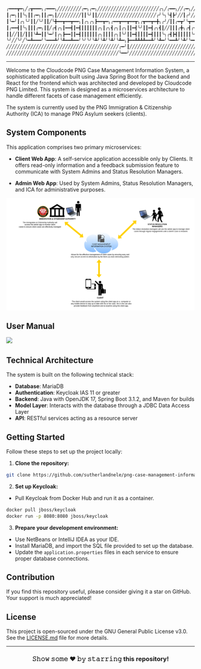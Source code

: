 ```diff
╭━━━┳━╮╱╭┳━━━╮╭━━━╮╱╱╱╱╱╱╱╱╱╭━╮╭━╮╱╱╱╱╱╱╱╱╱╱╱╱╱╱╱╱╱╱╱╱╱╱╱╭╮╱╭━━╮╱╱╭━╮╱╱╱╱╱╱╱╱╱╱╭╮╱╱╱╱╱╱╱╱╭━━━╮╱╱╱╱╱╱╭╮
┃╭━╮┃┃╰╮┃┃╭━╮┃┃╭━╮┃╱╱╱╱╱╱╱╱╱┃┃╰╯┃┃╱╱╱╱╱╱╱╱╱╱╱╱╱╱╱╱╱╱╱╱╱╱╭╯╰╮╰┫┣╯╱╱┃╭╯╱╱╱╱╱╱╱╱╱╭╯╰╮╱╱╱╱╱╱╱┃╭━╮┃╱╱╱╱╱╭╯╰╮
┃╰━╯┃╭╮╰╯┃┃╱╰╯┃┃╱╰╋━━┳━━┳━━╮┃╭╮╭╮┣━━┳━╮╭━━┳━━┳━━┳╮╭┳━━┳━╋╮╭╯╱┃┃╭━┳╯╰┳━━┳━┳╮╭┳━┻╮╭╋┳━━┳━╮╱┃╰━━┳╮╱╭┳━┻╮╭╋━━┳╮╭╮
┃╭━━┫┃╰╮┃┃┃╭━╮┃┃╱╭┫╭╮┃━━┫┃━┫┃┃┃┃┃┃╭╮┃╭╮┫╭╮┃╭╮┃┃━┫╰╯┃┃━┫╭╮┫┃╱╱┃┃┃╭╋╮╭┫╭╮┃╭┫╰╯┃╭╮┃┃┣┫╭╮┃╭╮╮╰━━╮┃┃╱┃┃━━┫┃┃┃━┫╰╯┃
┃┃╱╱┃┃╱┃┃┃╰┻━┃┃╰━╯┃╭╮┣━━┃┃━┫┃┃┃┃┃┃╭╮┃┃┃┃╭╮┃╰╯┃┃━┫┃┃┃┃━┫┃┃┃╰╮╭┫┣┫┃┃┃┃┃╰╯┃┃┃┃┃┃╭╮┃╰┫┃╰╯┃┃┃┃┃╰━╯┃╰━╯┣━━┃╰┫┃━┫┃┃┃
╰╯╱╱╰╯╱╰━┻━━━╯╰━━━┻╯╰┻━━┻━━╯╰╯╰╯╰┻╯╰┻╯╰┻╯╰┻━╮┣━━┻┻┻┻━━┻╯╰┻━╯╰━━┻╯╰┻╯╰━━┻╯╰┻┻┻╯╰┻━┻┻━━┻╯╰╯╰━━━┻━╮╭┻━━┻━┻━━┻┻┻╯
╱╱╱╱╱╱╱╱╱╱╱╱╱╱╱╱╱╱╱╱╱╱╱╱╱╱╱╱╱╱╱╱╱╱╱╱╱╱╱╱╱╱╭━╯┃╱╱╱╱╱╱╱╱╱╱╱╱╱╱╱╱╱╱╱╱╱╱╱╱╱╱╱╱╱╱╱╱╱╱╱╱╱╱╱╱╱╱╱╱╱╱╱╭━╯┃
╱╱╱╱╱╱╱╱╱╱╱╱╱╱╱╱╱╱╱╱╱╱╱╱╱╱╱╱╱╱╱╱╱╱╱╱╱╱╱╱╱╱╰━━╯╱╱╱╱╱╱╱╱╱╱╱╱╱╱╱╱╱╱╱╱╱╱╱╱╱╱╱╱╱╱╱╱╱╱╱╱╱╱╱╱╱╱╱╱╱╱╱╰━━╯
```
---

Welcome to the Cloudcode PNG Case Management Information System, a sophisticated application built using Java Spring Boot for the backend and React for the frontend which was architected and developed by Cloudcode PNG Limited. This system is designed as a microservices architecture to handle different facets of case management efficiently.

The system is currently used by the PNG Immigration & Citizenship Authority (ICA) to manage PNG Asylum seekers (clients).

## System Components

This application comprises two primary microservices:

- **Client Web App**: A self-service application accessible only by Clients. It offers read-only information and a feedback submission feature to communicate with System Admins and Status Resolution Managers.

- **Admin Web App**: Used by System Admins, Status Resolution Managers, and ICA for administrative purposes.
  
<p align="center">
  <img align="center" src="./cloudcode-cmis-documentation/cmis-user-domains.png"/>
</p>
  

## User Manual

<a href="./cloudcode-cmis-documentation/Case%20Management%20Information%20System%20User%20Manual%20-%20V1.0.pdf" target="_blank">
    <img src="https://img.shields.io/badge/-Download%20PDF-red?style=flat&logo=adobe&logoColor=white" style="width: 360px; height: auto;"/>
</a>


## Technical Architecture

The system is built on the following technical stack:

- **Database**: MariaDB
- **Authentication**: Keycloak IAS 11 or greater
- **Backend**: Java with OpenJDK 17, Spring Boot 3.1.2, and Maven for builds
- **Model Layer**: Interacts with the database through a JDBC Data Access Layer
- **API**: RESTful services acting as a resource server

## Getting Started

Follow these steps to set up the project locally:

1. **Clone the repository:**

```bash
git clone https://github.com/sutherlandnele/png-case-management-information-system.git
```
2. **Set up Keycloak:**
   
- Pull Keycloak from Docker Hub and run it as a container.
  
```bash
docker pull jboss/keycloak
docker run -p 8080:8080 jboss/keycloak
```

3. **Prepare your development environment:**
- Use NetBeans or IntelliJ IDEA as your IDE.
- Install MariaDB, and import the SQL file provided to set up the database.
- Update the `application.properties` files in each service to ensure proper database connections.

## Contribution

If you find this repository useful, please consider giving it a star on GitHub. Your support is much appreciated!

## License

This project is open-sourced under the GNU General Public License v3.0. See the [LICENSE.md](LICENSE.md) file for more details.

---

<div align="center">

### 𝚂𝚑𝚘𝚠 𝚜𝚘𝚖𝚎 ❤️ 𝚋𝚢 𝚜𝚝𝚊𝚛𝚛𝚒𝚗𝚐 this repository!

</div>

